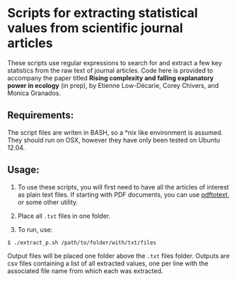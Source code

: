 # Scripts for extracting statistical values from scientific journal articles 

These scripts use regular expressions to search for and extract a few
key statistics from the raw text of journal articles. Code here is 
provided to accompany the paper titled __Rising complexity and falling 
explanatory power in ecology__ (in prep), by Etienne Low-Décarie, Corey Chivers, 
and Monica Granados.

## Requirements:

The script files are writen in BASH, so a \*nix like environment is 
assumed. They should run on OSX, however they have only been tested
on Ubuntu 12.04.

## Usage:

1. To use these scripts, you will first need to have all the  articles of
interest as plain text files. If starting with PDF documents, you can 
use [pdftotext](http://linux.die.net/man/1/pdftotext), or some other 
utility.

2. Place all `.txt` files in one folder.

3. To run, use:

````
$ ./extract_p.sh /path/to/folder/with/txt/files
````

Output files will be placed one folder above the `.txt` files folder. Outputs
are csv files containing a list of all extracted values, one per line with the 
associated file name from which each was extracted.


